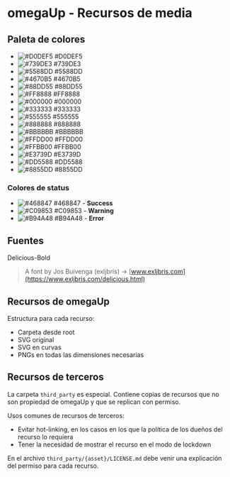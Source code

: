 # omegaUp - Recursos de media

## Paleta de colores

- ![#D0DEF5](https://placehold.it/15/D0DEF5?text=+) #D0DEF5
- ![#739DE3](https://placehold.it/15/739DE3?text=+) #739DE3
- ![#5588DD](https://placehold.it/15/5588DD?text=+) #5588DD
- ![#4670B5](https://placehold.it/15/4670B5?text=+) #4670B5
- ![#88DD55](https://placehold.it/15/88DD55?text=+) #88DD55
- ![#FF8888](https://placehold.it/15/FF8888?text=+) #FF8888
- ![#000000](https://placehold.it/15/000000?text=+) #000000
- ![#333333](https://placehold.it/15/333333?text=+) #333333
- ![#555555](https://placehold.it/15/555555?text=+) #555555
- ![#888888](https://placehold.it/15/888888?text=+) #888888
- ![#BBBBBB](https://placehold.it/15/BBBBBB?text=+) #BBBBBB
- ![#FFDD00](https://placehold.it/15/FFDD00?text=+) #FFDD00
- ![#FFBB00](https://placehold.it/15/FFBB00?text=+) #FFBB00
- ![#E3739D](https://placehold.it/15/E3739D?text=+) #E3739D
- ![#DD5588](https://placehold.it/15/DD5588?text=+) #DD5588
- ![#8855DD](https://placehold.it/15/8855DD?text=+) #8855DD

### Colores de status
- ![#468847](https://placehold.it/15/468847?text=+) #468847 - **Success**
- ![#C09853](https://placehold.it/15/C09853?text=+) #C09853 - **Warning**
- ![#B94A48](https://placehold.it/15/B94A48?text=+) #B94A48 - **Error**

## Fuentes

Delicious-Bold

> A font by Jos Buivenga (exljbris) -> [www.exljbris.com](https://www.exljbris.com/delicious.html)

## Recursos de omegaUp

Estructura para cada recurso:

- Carpeta desde root
- SVG original
- SVG en curvas
- PNGs en todas las dimensiones necesarias

## Recursos de terceros

La carpeta `third_party` es especial. Contiene copias de recursos que no son propiedad de omegaUp y que se replican con permiso.

Usos comunes de recursos de terceros:

- Evitar hot-linking, en los casos en los que la política de los dueños del recurso lo requiera
- Tener la necesidad de mostrar el recurso en el modo de lockdown

En el archivo `third_party/{asset}/LICENSE.md` debe venir una explicación del permiso para cada recurso.
